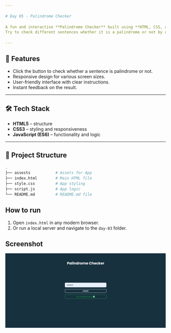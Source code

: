 ```yaml
---

# Day 05 - Palindrome Checker

A fun and interactive **Palindrome Checker** built using **HTML, CSS, and JavaScript**.  
Try to check different sentences whether it is a palindrome or not by clicking the button! 

---
```


## 🚀 Features
- Click the button to check whether a sentence is palindrome or not.  
- Responsive design for various screen sizes.  
- User-friendly interface with clear instructions.
- Instant feedback on the result.
---

## 🛠️ Tech Stack
- **HTML5** – structure  
- **CSS3** – styling and responsiveness  
- **JavaScript (ES6)** – functionality and logic  

---

## 📂 Project Structure
```bash
.
├── assests           # Assets for App
├── index.html        # Main HTML file
├── style.css         # App styling
├── script.js         # App logic
└── README.md         # README.md file
```

## How to run
1. Open `index.html` in any modern browser.  
2. Or run a local server and navigate to the `day-03` folder.  

## Screenshot
![Day 05 Screenshot](./assets/day-05.png)
